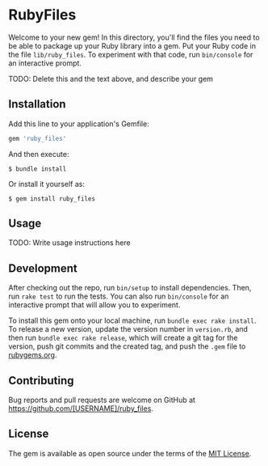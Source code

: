 # RubyFiles

Welcome to your new gem! In this directory, you'll find the files you need to be able to package up your Ruby library into a gem. Put your Ruby code in the file `lib/ruby_files`. To experiment with that code, run `bin/console` for an interactive prompt.

TODO: Delete this and the text above, and describe your gem

## Installation

Add this line to your application's Gemfile:

```ruby
gem 'ruby_files'
```

And then execute:

    $ bundle install

Or install it yourself as:

    $ gem install ruby_files

## Usage

TODO: Write usage instructions here

## Development

After checking out the repo, run `bin/setup` to install dependencies. Then, run `rake test` to run the tests. You can also run `bin/console` for an interactive prompt that will allow you to experiment.

To install this gem onto your local machine, run `bundle exec rake install`. To release a new version, update the version number in `version.rb`, and then run `bundle exec rake release`, which will create a git tag for the version, push git commits and the created tag, and push the `.gem` file to [rubygems.org](https://rubygems.org).

## Contributing

Bug reports and pull requests are welcome on GitHub at https://github.com/[USERNAME]/ruby_files.

## License

The gem is available as open source under the terms of the [MIT License](https://opensource.org/licenses/MIT).
